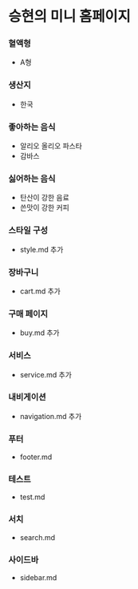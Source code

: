 # 승현의 미니 홈페이지
### 혈액형
- A형

### 생산지
- 한국

### 좋아하는 음식
- 알리오 올리오 파스타
- 감바스

### 싫어하는 음식
- 탄산이 강한 음료
- 쓴맛이 강한 커피

### 스타일 구성
- style.md 추가

### 장바구니
- cart.md 추가

### 구매 페이지
- buy.md 추가

### 서비스
- service.md 추가

### 내비게이션
- navigation.md 추가

### 푸터
- footer.md

### 테스트
- test.md

### 서치
- search.md

### 사이드바
- sidebar.md
